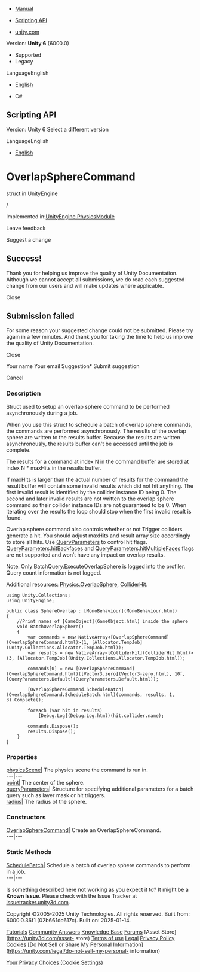 [ ]()

  * [Manual](../Manual/index.html)
  * [Scripting API](../ScriptReference/index.html)

  * [unity.com](https://unity.com/)

Version: **Unity 6** (6000.0)

  * Supported
  * Legacy

LanguageEnglish

  * [English]()

  * C#

[ ](https://docs.unity3d.com)

## Scripting API

Version: Unity 6 Select a different version

LanguageEnglish

  * [English]()

# OverlapSphereCommand

struct in UnityEngine

/

Implemented in:[UnityEngine.PhysicsModule](UnityEngine.PhysicsModule.html)

Leave feedback

Suggest a change

## Success!

Thank you for helping us improve the quality of Unity Documentation. Although
we cannot accept all submissions, we do read each suggested change from our
users and will make updates where applicable.

Close

## Submission failed

For some reason your suggested change could not be submitted. Please <a>try
again</a> in a few minutes. And thank you for taking the time to help us
improve the quality of Unity Documentation.

Close

Your name Your email Suggestion* Submit suggestion

Cancel

[ ]()

### Description

Struct used to setup an overlap sphere command to be performed asynchronously
during a job.

When you use this struct to schedule a batch of overlap sphere commands, the
commands are performed asynchronously. The results of the overlap sphere are
written to the results buffer. Because the results are written asynchronously,
the results buffer can't be accessed until the job is complete.  
  
The results for a command at index N in the command buffer are stored at index
N * maxHits in the results buffer.  
  
If maxHits is larger than the actual number of results for the command the
result buffer will contain some invalid results which did not hit anything.
The first invalid result is identified by the collider instance ID being 0.
The second and later invalid results are not written to the overlap sphere
command so their collider instance IDs are not guaranteed to be 0. When
iterating over the results the loop should stop when the first invalid result
is found.  
  
Overlap sphere command also controls whether or not Trigger colliders generate
a hit. You should adjust maxHits and result array size accordingly to store
all hits. Use [QueryParameters](QueryParameters.html) to control hit flags.
[QueryParameters.hitBackfaces](QueryParameters-hitBackfaces.html) and
[QueryParameters.hitMultipleFaces](QueryParameters-hitMultipleFaces.html)
flags are not supported and won’t have any impact on overlap results.  
  
Note: Only BatchQuery.ExecuteOverlapSphere is logged into the profiler. Query
count information is not logged.  
  
Additional resources: [Physics.OverlapSphere](Physics.OverlapSphere.html),
[ColliderHit](ColliderHit.html).

    
    
    using Unity.Collections;
    using UnityEngine;  
      
    public class SphereOverlap : [MonoBehaviour](MonoBehaviour.html)
    {
        //Print names of [GameObject](GameObject.html) inside the sphere
        void BatchOverlapSphere()
        {
            var commands = new NativeArray<[OverlapSphereCommand](OverlapSphereCommand.html)>(1, [Allocator.TempJob](Unity.Collections.Allocator.TempJob.html));
            var results = new NativeArray<[ColliderHit](ColliderHit.html)>(3, [Allocator.TempJob](Unity.Collections.Allocator.TempJob.html));  
      
            commands[0] = new [OverlapSphereCommand](OverlapSphereCommand.html)([Vector3.zero](Vector3-zero.html), 10f, [QueryParameters.Default](QueryParameters.Default.html));  
      
            [OverlapSphereCommand.ScheduleBatch](OverlapSphereCommand.ScheduleBatch.html)(commands, results, 1, 3).Complete();  
      
            foreach (var hit in results)
                [Debug.Log](Debug.Log.html)(hit.collider.name);  
      
            commands.Dispose();
            results.Dispose();
        }
    }
    

### Properties

[physicsScene](OverlapSphereCommand-physicsScene.html)| The physics scene the
command is run in.  
---|---  
[point](OverlapSphereCommand-point.html)| The center of the sphere.  
[queryParameters](OverlapSphereCommand-queryParameters.html)| Structure for
specifying additional parameters for a batch query such as layer mask or hit
triggers.  
[radius](OverlapSphereCommand-radius.html)| The radius of the sphere.  
  
### Constructors

[OverlapSphereCommand](OverlapSphereCommand-ctor.html)| Create an
OverlapSphereCommand.  
---|---  
  
### Static Methods

[ScheduleBatch](OverlapSphereCommand.ScheduleBatch.html)| Schedule a batch of
overlap sphere commands to perform in a job.  
---|---  
  
Is something described here not working as you expect it to? It might be a
**Known Issue**. Please check with the Issue Tracker at
[issuetracker.unity3d.com](https://issuetracker.unity3d.com).

Copyright ©2005-2025 Unity Technologies. All rights reserved. Built from:
6000.0.36f1 (02b661dc617c). Built on: 2025-01-14.

[Tutorials](https://unity3d.com/learn) [Community
Answers](https://answers.unity3d.com) [Knowledge
Base](https://support.unity3d.com/hc/en-us)
[Forums](https://forum.unity3d.com) [Asset Store](https://unity3d.com/asset-
store) [Terms of use](https://docs.unity3d.com/Manual/TermsOfUse.html)
[Legal](https://unity.com/legal) [Privacy
Policy](https://unity.com/legal/privacy-policy)
[Cookies](https://unity.com/legal/cookie-policy) [Do Not Sell or Share My
Personal Information](https://unity.com/legal/do-not-sell-my-personal-
information)

[Your Privacy Choices (Cookie Settings)](javascript:void\(0\);)

